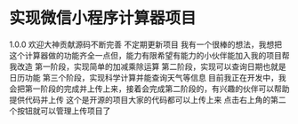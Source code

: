 # 实现微信小程序计算器项目
1.0.0
欢迎大神贡献源码不断完善
不定期更新项目
我有一个很棒的想法，我想把这个计算器做的功能齐全一点但，能力有限希望有能力的小伙伴能加入我的项目帮我改造
第一阶段，实现简单的加减乘除运算
第二阶段，实现可以查询日期也就是日历功能
第三个阶段，实现科学计算并能查询天气等信息
目前我正在开发中，我会把第一阶段的完成并上传上来，接着会完成第二阶段的，有兴趣的伙伴可以帮助提供代码并上传
这个是开源的项目大家的代码都可以上传上来
点击右上角的第二个按钮就可以管理上传项目了

